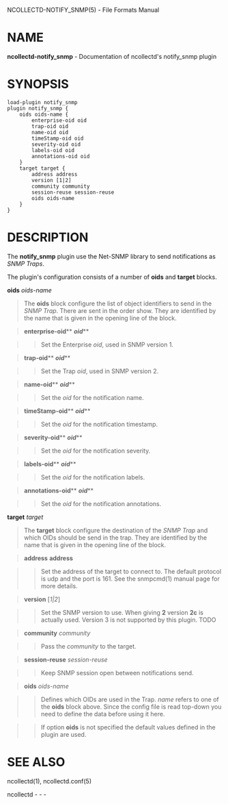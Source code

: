NCOLLECTD-NOTIFY\_SNMP(5) - File Formats Manual

# NAME

**ncollectd-notify\_snmp** - Documentation of ncollectd's notify\_snmp plugin

# SYNOPSIS

	load-plugin notify_snmp
	plugin notify_snmp {
	    oids oids-name {
	        enterprise-oid oid
	        trap-oid oid
	        name-oid oid
	        timeStamp-oid oid
	        severity-oid oid
	        labels-oid oid
	        annotations-oid oid
	    }
	    target target {
	        address address
	        version [1|2]
	        community community
	        session-reuse session-reuse
	        oids oids-name
	    }
	}

# DESCRIPTION

The **notify\_snmp** plugin use the Net-SNMP library to send notifications as
*SNMP Traps*.

The plugin's configuration consists of a number of **oids** and
**target** blocks.

**oids** *oids-name*

> The **oids** block configure the list of object identifiers to send in the
> *SNMP Trap*.
> There are sent in the order show.
> They are identified by the name that is given in the opening line of the block.

> **enterprise-oid**&zwnj;** **&zwnj;*oid*&zwnj;**&zwnj;**

> > Set the Enterprise *oid*, used in SNMP version 1.

> **trap-oid**&zwnj;** **&zwnj;*oid*&zwnj;**&zwnj;**

> > Set the Trap *oid*, used in SNMP version 2.

> **name-oid**&zwnj;** **&zwnj;*oid*&zwnj;**&zwnj;**

> > Set the *oid* for the notification name.

> **timeStamp-oid**&zwnj;** **&zwnj;*oid*&zwnj;**&zwnj;**

> > Set the *oid* for the notification timestamp.

> **severity-oid**&zwnj;** **&zwnj;*oid*&zwnj;**&zwnj;**

> > Set the *oid* for the notification severity.

> **labels-oid**&zwnj;** **&zwnj;*oid*&zwnj;**&zwnj;**

> > Set the *oid* for the notification labels.

> **annotations-oid**&zwnj;** **&zwnj;*oid*&zwnj;**&zwnj;**

> > Set the *oid* for the notification annotations.

**target** *target*

> The **target** block configure the destination of the *SNMP Trap* and
> which OIDs should be send in the trap.
> They are identified by the name that is given in the opening line of the block.

> **address** **address**

> > Set the address of the target to connect to.
> > The default protocol is udp and the port is 161.
> > See the
> > snmpcmd(1)
> > manual page for more details.

> **version** \[*1|2*]

> > Set the SNMP version to use.
> > When giving **2** version **2c** is actually used.
> > Version 3 is not supported by this plugin.
> > TODO

> **community** *community*

> > Pass the *community* to the target.

> **session-reuse** *session-reuse*

> > Keep SNMP session open between notifications send.

> **oids** *oids-name*

> > Defines which OIDs are used in the Trap. *name* refers to one of the
> > **oids** block above.
> > Since the config file is read top-down you need to define the data
> > before using it here.

> > If option **oids** is not specified the default values defined in the plugin
> > are used.

# SEE ALSO

ncollectd(1),
ncollectd.conf(5)

ncollectd - - -
